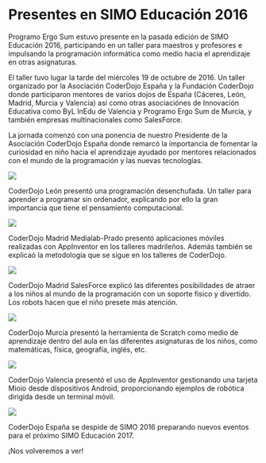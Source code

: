 # Presentes en SIMO Educación 2016

Programo Ergo Sum estuvo presente en la pasada edición de SIMO Educación 2016, participando en un taller para maestros y profesores e impulsando la programación informática como medio hacia el aprendizaje en otras asignaturas.

El taller tuvo lugar la tarde del miércoles 19 de octubre de 2016. Un taller organizado por la Asociación CoderDojo España y la Fundación CoderDojo donde participaron mentores de varios dojos de España (Cáceres, León, Madrid, Murcia y Valencia) así como otras asociaciónes de Innovación Educativa como ByL InEdu de Valencia y Programo Ergo Sum de Murcia, y también empresas multinacionales como SalesForce.

La jornada comenzó con una ponencia de nuestro Presidente de la Asociación CoderDojo España donde remarcó la importancia de fomentar la curiosidad en niño hacia el aprendizaje ayudado por mentores relacionados con el mundo de la programación y las nuevas tecnologías.

![](1.png)

CoderDojo León presentó una programación desenchufada. Un taller para aprender a programar sin ordenador, explicando por ello la gran importancia que tiene el pensamiento computacional.

![](2.png)

CoderDojo Madrid Medialab-Prado presentó aplicaciones móviles realizadas con AppInventor en los talleres madrileños. Además también se explicaó la metodología que se sigue en los talleres de CoderDojo.

![](3.png)

CoderDojo Madrid SalesForce explicó las diferentes posibilidades de atraer a los niños al mundo de la programación con un soporte físico y divertido. Los robots hacen que el niño presete más atención.

![](4.png)

CoderDojo Murcia presentó la herramienta de Scratch como medio de aprendizaje dentro del aula en las diferentes asignaturas de los niños, como matemáticas, física, geografía, inglés, etc.

![](5.png)

CoderDojo Valencia presentó el uso de AppInventor gestionando una tarjeta Mioio desde dispositivos Android, proporcionando ejemplos de robótica dirigida desde un terminal móvil.

![](6.png)

CoderDojo España se despide de SIMO 2016 preparando nuevos eventos para el próximo SIMO Educación 2017.

¡Nos volveremos a ver!

